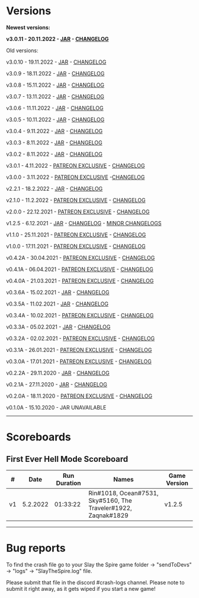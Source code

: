 # Versions

**Newest versions:**

**v3.0.11 - 20.11.2022 - [JAR](https://drive.google.com/file/d/1w6Vw0ajFeLfAD5fKewkdZGsevl7FL3x8/view?usp=share_link) - [CHANGELOG](https://pastebin.com/raw/2jgLb5Tr)**

Old versions: 

v3.0.10 - 19.11.2022 - [JAR](https://drive.google.com/file/d/1dx9JTa2URmhjKZ7z0EQI0m-cFoCyVWrg/view?usp=share_link) - [CHANGELOG](https://pastebin.com/raw/eh1vQd9r)

v3.0.9 - 18.11.2022 - [JAR](https://drive.google.com/file/d/18Y3oD8Rrvbm1gcP1C1oCBX_LFyE7glp7/view?usp=share_link) - [CHANGELOG](https://pastebin.com/raw/APZwJg1B)

v3.0.8 - 15.11.2022 - [JAR](https://drive.google.com/file/d/1HVVVb2Pw-WHnpfGRrkS8n9TwVJsZpW_w/view?usp=share_link) - [CHANGELOG](https://pastebin.com/raw/G5KgtyJr)

v3.0.7 - 13.11.2022 - [JAR](https://drive.google.com/file/d/1Xu6Ln0pP5a1NSJXLSzVp8x6IJP1K2j67/view?usp=share_link) - [CHANGELOG](https://pastebin.com/raw/vq2xUXuB)

v3.0.6 - 11.11.2022 - [JAR](https://drive.google.com/file/d/1uaZOlhK5NRTam6b3egEWvq6Tfge52ATV/view?usp=share_link) - [CHANGELOG](https://pastebin.com/raw/Tpk3Edx3)

v3.0.5 - 10.11.2022 - [JAR](https://drive.google.com/file/d/1uJ-jfT-79xBI1IS8KENBWCcP8K4qiObk/view?usp=share_link) - [CHANGELOG](https://pastebin.com/raw/6zx2c1Eg)

v3.0.4 - 9.11.2022 - [JAR](https://drive.google.com/file/d/1npX-Yk-LbzO_b0w4kBMWacooKEzidldN/view?usp=share_link) - [CHANGELOG](https://pastebin.com/raw/AS4bGE6F)

v3.0.3 - 8.11.2022 - [JAR](https://drive.google.com/file/d/1kdwdEf2ZNMFpljg2X7cHAn3b5IkBKFYI/view?usp=share_link) - [CHANGELOG](https://pastebin.com/raw/LftGpXGA)

v3.0.2 - 8.11.2022 - [JAR](https://drive.google.com/file/d/1SUyfx4ZuPMT8vU2NooJwQ6efehuuYT_8/view?usp=sharing) - [CHANGELOG](https://pastebin.com/raw/TJszy40L)

v3.0.1 - 4.11.2022 - [PATREON EXCLUSIVE](https://www.patreon.com/posts/75876043?pr=true) - [CHANGELOG](https://pastebin.com/raw/DZeXAgWP)

v3.0.0 - 3.11.2022 - [PATREON EXCLUSIVE](https://www.patreon.com/posts/75876043?pr=true) -[CHANGELOG](https://pastebin.com/raw/PD1HMhSB)

v2.2.1 - 18.2.2022 - [JAR](https://drive.google.com/file/d/1SUyfx4ZuPMT8vU2NooJwQ6efehuuYT_8/view?usp=sharing) - [CHANGELOG](https://pastebin.com/raw/38nxTM8j)

v2.1.0 - 11.2.2022 - [PATREON EXCLUSIVE](https://www.patreon.com/posts/62430452) - [CHANGELOG](https://pastebin.com/raw/RLfXfCyT)

v2.0.0 - 22.12.2021 - [PATREON EXCLUSIVE](https://www.patreon.com/posts/60199622) - [CHANGELOG](https://pastebin.com/raw/9giXQh8q)

v1.2.5 - 6.12.2021 - [JAR](https://drive.google.com/file/d/1SnevJ51Oech1i9ygdbZVni61NIYmBaT3/view?usp=sharing) - [CHANGELOG](https://pastebin.com/raw/2LaRmVYE) - [MINOR CHANGELOGS](https://pastebin.com/raw/VE6V6FBk)

v1.1.0 - 25.11.2021 - [PATREON EXCLUSIVE](https://www.patreon.com/posts/59144768) - [CHANGELOG](https://pastebin.com/raw/aaYHdzSL)

v1.0.0 - 17.11.2021 - [PATREON EXCLUSIVE](https://www.patreon.com/posts/58789104) - [CHANGELOG](https://pastebin.com/raw/xhTmksVA)

v0.4.2A - 30.04.2021 - [PATREON EXCLUSIVE](https://www.patreon.com/posts/50683144) - [CHANGELOG](https://pastebin.com/raw/YemzjZ1E)

v0.4.1A - 06.04.2021 - [PATREON EXCLUSIVE](https://www.patreon.com/posts/49696119) - [CHANGELOG](https://pastebin.com/raw/dRE6fJeJ)

v0.4.0A - 21.03.2021 - [PATREON EXCLUSIVE](https://www.patreon.com/posts/49033280) - [CHANGELOG](https://pastebin.com/raw/7LstYfKA)

v0.3.6A - 15.02.2021 - [JAR](https://www.dropbox.com/s/iwp7ifcrtyanafo/TogetherInSpire%20v0.3.6A.jar?dl=1) - [CHANGELOG](https://pastebin.com/raw/Rk9HMife)

v0.3.5A - 11.02.2021 - [JAR](https://www.dropbox.com/s/a97czdifesnseye/TogetherInSpire%20v0.3.5A.jar?dl=1) - [CHANGELOG](https://pastebin.com/raw/JJHTUDt8)

v0.3.4A - 10.02.2021 - [PATREON EXCLUSIVE](https://www.patreon.com/posts/47387881) - [CHANGELOG](https://pastebin.com/raw/kBKUQ8xh)

v0.3.3A - 05.02.2021 - [JAR](https://www.dropbox.com/s/37pxn1sahagjib5/TogetherInSpire%20v0.3.3A.jar?dl=1) - [CHANGELOG](https://pastebin.com/raw/z64rxUB3)

v0.3.2A - 02.02.2021 - [PATREON EXCLUSIVE](https://www.patreon.com/posts/47022604) - [CHANGELOG](https://pastebin.pl/view/raw/200ac3c0)

v0.3.1A - 26.01.2021 - [PATREON EXCLUSIVE](https://www.patreon.com/posts/46701837) - [CHANGELOG](https://pastebin.pl/view/raw/d4889bbc)

v0.3.0A - 17.01.2021 - [PATREON EXCLUSIVE](https://www.patreon.com/posts/46327483) - [CHANGELOG](https://pastebin.pl/view/raw/c5de1b1f)

v0.2.2A - 29.11.2020 - [JAR](https://www.dropbox.com/s/hsok7xq50t1drrn/TogetherInSpire%20v0.2.2A.jar?dl=1) - [CHANGELOG](https://pastebin.pl/view/raw/8065c25e)

v0.2.1A - 27.11.2020 - [JAR](https://www.dropbox.com/s/ovhep5tedyj5eil/TogetherInSpire%20v0.2.1A.jar?dl=1) - [CHANGELOG](https://pastebin.pl/view/raw/11bf37ac)

v0.2.0A - 18.11.2020 - [PATREON EXCLUSIVE](https://www.patreon.com/posts/together-in-v0-2-44048998) - [CHANGELOG](https://pastebin.pl/view/raw/db8c2833)

v0.1.0A - 15.10.2020 - JAR UNAVAILABLE

-----------

# Scoreboards

## First Ever Hell Mode Scoreboard


| # | Date  | Run Duration | Names | Game Version |
| ------------- | ------------- | ------------- | ------------- | ------------- |
| v1 | 5.2.2022 | 01:33:22 | Rin#1018, Ocean#7531, Sky#5160, The Traveler#1922, Zaqnak#1829  | v1.2.5 |

--------------

# Bug reports

To find the crash file go to your Slay the Spire game folder -> "sendToDevs" -> "logs" -> "SlayTheSpire.log" file.

Please submit that file in the discord #crash-logs channel. Please note to submit it right away, as it gets wiped if you start a new game!
